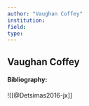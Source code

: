 ```yaml
---
author: "Vaughan Coffey"
institution:
field:
type:
---
```


## Vaughan Coffey
#### Bibliography:

![[@Detsimas2016-jx]]